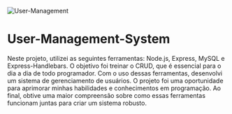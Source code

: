 ![User-Management](https://user-images.githubusercontent.com/99366584/229297286-4cbb3494-5ed5-4770-9665-1e88b227f85c.gif)
# User-Management-System
Neste projeto, utilizei as seguintes ferramentas: Node.js, Express, MySQL e Express-Handlebars. O objetivo foi treinar o CRUD, que é essencial para o dia a dia de todo programador. Com o uso dessas ferramentas, desenvolvi um sistema de gerenciamento de usuários. O projeto foi uma oportunidade para aprimorar minhas habilidades e conhecimentos em programação. Ao final, obtive uma maior compreensão sobre como essas ferramentas funcionam juntas para criar um sistema robusto.
